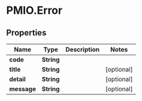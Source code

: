 # PMIO.Error

## Properties
Name | Type | Description | Notes
------------ | ------------- | ------------- | -------------
**code** | **String** |  | 
**title** | **String** |  | [optional] 
**detail** | **String** |  | [optional] 
**message** | **String** |  | [optional] 


